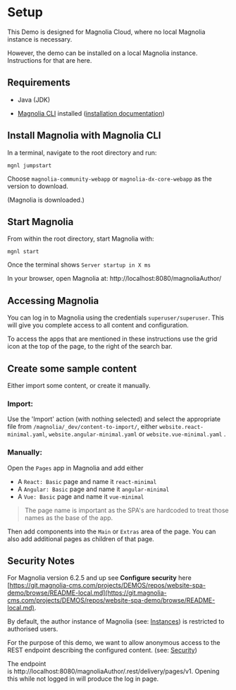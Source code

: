 
# Setup

This Demo is designed for Magnolia Cloud, where no local Magnolia instance is necessary.

However, the demo can be installed on a local Magnolia instance. Instructions for that are here.


## Requirements

- Java (JDK)

- [Magnolia CLI](https://www.npmjs.com/package/@magnolia/cli) installed ([installation documentation](https://documentation.magnolia-cms.com/display/DOCS/Magnolia+CLI+v3))

## Install Magnolia with Magnolia CLI

In a terminal, navigate to the root directory and run:

```
mgnl jumpstart
```

Choose `magnolia-community-webapp` or `magnolia-dx-core-webapp` as the version to download.

(Magnolia is downloaded.)

## Start Magnolia

From within the root directory, start Magnolia with:

```
mgnl start
```

Once the terminal shows `Server startup in X ms`

In your browser, open Magnolia at: http://localhost:8080/magnoliaAuthor/

## Accessing Magnolia

You can log in to Magnolia using the credentials `superuser/superuser`.
This will give you complete access to all content and configuration.

To access the apps that are mentioned in these instructions use the grid icon at the top of the page, to the right of the search bar.


## Create some sample content

Either import some content, or create it manually.

### Import:

Use the 'Import' action (with nothing selected) and select the appropriate file from `/magnolia/_dev/content-to-import/`, either `website.react-minimal.yaml`, `website.angular-minimal.yaml` or `website.vue-minimal.yaml` .

### Manually:

Open the `Pages` app in Magnolia and add either

- A `React: Basic` page and name it `react-minimal`
- A `Angular: Basic` page and name it `angular-minimal`
- A `Vue: Basic` page and name it `vue-minimal`

> The page name is important as the SPA's are hardcoded to treat those names as the base of the app.

Then add components into the `Main` or `Extras` area of the page.
You can also add additional pages as children of that page.


## Security Notes

For Magnolia version 6.2.5 and up see **Configure security** here [https://git.magnolia-cms.com/projects/DEMOS/repos/website-spa-demo/browse/README-local.md](https://git.magnolia-cms.com/projects/DEMOS/repos/website-spa-demo/browse/README-local.md).


By default, the author instance of Magnolia
(see: [Instances](https://docs.magnolia-cms.com/product-docs/Administration/Instances.html)) is restricted to authorised users.

For the purpose of this demo, we want to allow anonymous access to the REST endpoint describing the configured content.
(see: [Security](https://docs.magnolia-cms.com/product-docs/Administration/Security.html))

The endpoint is http://localhost:8080/magnoliaAuthor/.rest/delivery/pages/v1.
Opening this while not logged in will produce the log in page.
